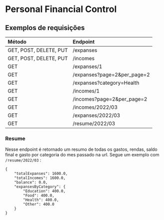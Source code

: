 # Personal Financial Control

## Exemplos de requisições
| Método    | Endpoint 
| :---        |    :---   
| GET, POST, DELETE, PUT    | /expanses       
| GET, POST, DELETE, PUT    | /incomes
| GET    | /expanses/1   
| GET    | /expanses?page=2&per_page=2
| GET    | /expanses?category=Health  
| GET    | /incomes/1   
| GET    | /incomes?page=2&per_page=2 
| GET    | /incomes/2022/03
| GET    | /expanses/2022/03   
| GET    | /resume/2022/03   


### Resume
Nesse endpoint é retornado um resumo de todas os gastos, rendas, saldo final e gasto por categoria do mes passado na url. Segue um exemplo com  `/resume/2022/03` :

```
{
    "totalExpanses": 1600.0,
    "totalIncomes": 1600.0,
    "balance": 0.0,
    "expansesByCategory": {
        "Education": 400.0,
        "Food": 400.0,
        "Health": 400.0,
        "Other": 400.0
    }
}
```